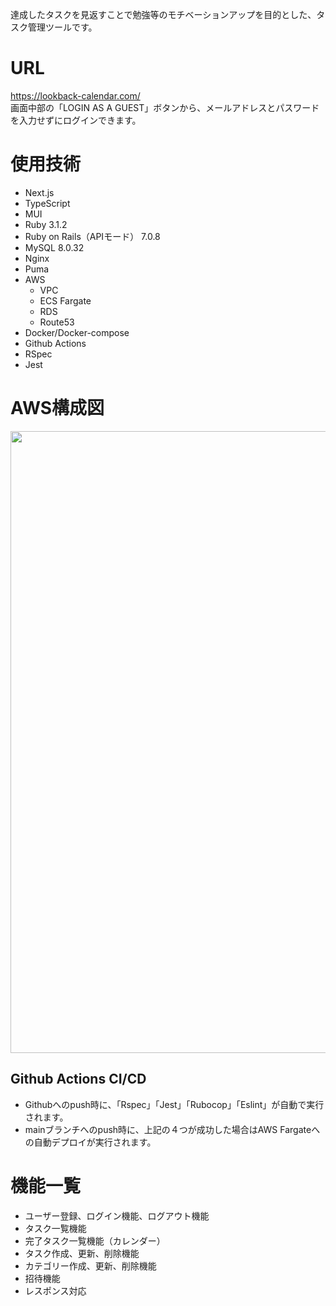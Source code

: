 達成したタスクを見返すことで勉強等のモチベーションアップを目的とした、タスク管理ツールです。

# URL
https://lookback-calendar.com/ <br >
画面中部の「LOGIN AS A GUEST」ボタンから、メールアドレスとパスワードを入力せずにログインできます。

# 使用技術
- Next.js
- TypeScript
- MUI
- Ruby 3.1.2
- Ruby on Rails（APIモード） 7.0.8
- MySQL 8.0.32
- Nginx
- Puma
- AWS
  - VPC
  - ECS Fargate
  - RDS
  - Route53
- Docker/Docker-compose
- Github Actions
- RSpec
- Jest

# AWS構成図
<img width="995" alt="" src="https://github.com/alicend/Rails_LookBack/assets/86368377/d9bef69e-fde5-49cb-b9d1-3f781d26dffc">

## Github Actions CI/CD
- Githubへのpush時に、「Rspec」「Jest」「Rubocop」「Eslint」が自動で実行されます。
- mainブランチへのpush時に、上記の４つが成功した場合はAWS Fargateへの自動デプロイが実行されます。

# 機能一覧
- ユーザー登録、ログイン機能、ログアウト機能
- タスク一覧機能
- 完了タスク一覧機能（カレンダー）
- タスク作成、更新、削除機能
- カテゴリー作成、更新、削除機能
- 招待機能
- レスポンス対応